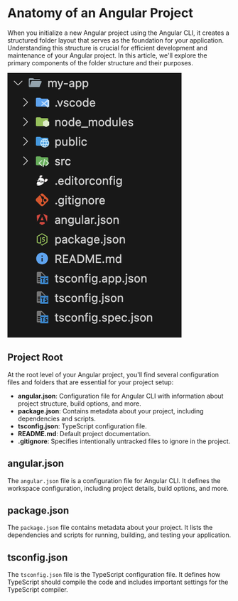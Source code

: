 # Anatomy of an Angular Project

When you initialize a new Angular project using the Angular CLI, it creates a structured folder layout that serves as the foundation for your application. Understanding this structure is crucial for efficient development and maintenance of your Angular project. In this article, we'll explore the primary components of the folder structure and their purposes.

![](img/01.png)

## Project Root

At the root level of your Angular project, you'll find several configuration files and folders that are essential for your project setup:

- **angular.json**: Configuration file for Angular CLI with information about project structure, build options, and more.
- **package.json**: Contains metadata about your project, including dependencies and scripts.
- **tsconfig.json**: TypeScript configuration file.
- **README.md**: Default project documentation.
- **.gitignore**: Specifies intentionally untracked files to ignore in the project.

## angular.json

The `angular.json` file is a configuration file for Angular CLI. It defines the workspace configuration, including project details, build options, and more.

## package.json

The `package.json` file contains metadata about your project. It lists the dependencies and scripts for running, building, and testing your application.

## tsconfig.json

The `tsconfig.json` file is the TypeScript configuration file. It defines how TypeScript should compile the code and includes important settings for the TypeScript compiler.
